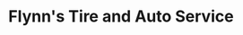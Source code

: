 ---
title: "Flynn's Tire and Auto Service"
url: /meadville/flynns-tire-and-auto-service/
shop: Autowerkstatt
---